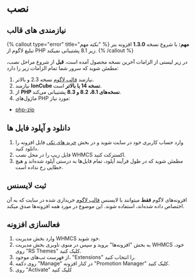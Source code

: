 # نصب

## نیازمندی های قالب

{% callout type="error" title="نکته مهم" %}
**مهم:** با شروع نسخه **1.3.0** افزونه بنر تبلیغ لاگوم از PHP زیر 8.1 پشتیبانی نمیکند.
{% /callout %}

در زیر لیستی از الزامات آخرین نسخه محصول آمده است، **قبل** از شروع مراحل نصب، مطمئن شوید که سرور شما تمام الزامات زیر را دارد:

1. نیازمند [قالب لاگوم](https://lagom-orpin.vercel.app/) نسخه 2.3 و بالاتر.
2. نیازمند **IonCube نسخه 14 یا بالاتر** است.
3. از **PHP نسخه‌های 8.1، 8.2 و 8.3** پشتیبانی می‌کند.
4. ماژول‌های PHP مورد نیاز:

- [php-zip](https://www.php.net/manual/en/book.zip.php)

## دانلود و آپلود فایل ها

1. وارد حساب کاربری خود در سایت شوید و در بخش [خرید های تکی](https://designesia.ir/account/?tab=downloads) فایل افزونه را دانلود کنید.
2. فایل زیپ را در محل نصب WHMCS اکسترکت کنید.
3. مطمئن شوید که در طول فرآیند آپلود، تمام فایل‌ها به درستی آپلود شده‌اند و هیچ خطایی رخ نداده است.

## ثبت لایسنس

افزونه‌های لاگوم **فقط** میتوانند با لایسنس [قالب لاگوم](https://lagom-orpin.vercel.app/) خریداری شده در سایت که به آن اختصاص داده شده‌اند، استفاده شوند. این موضوع در مورد همه افزونه‌ها صدق میکند.

## فعالسازی افزونه

1. وارد بخش مدیریت WHMCS خود شوید.
2. به بخش "افزونه‌ها" بروید و سپس در منوی ناوبری بخش مدیریت WHMCS خود، روی "RS Themes" کلیک کنید.
3. از فهرست تب‌های موجود، "Extensions" را انتخاب کنید.
4. روی دکمه "Manage" در کنار افزونه "Promotion Manager" کلیک کنید.
5. روی "Activate" کلیک کنید
